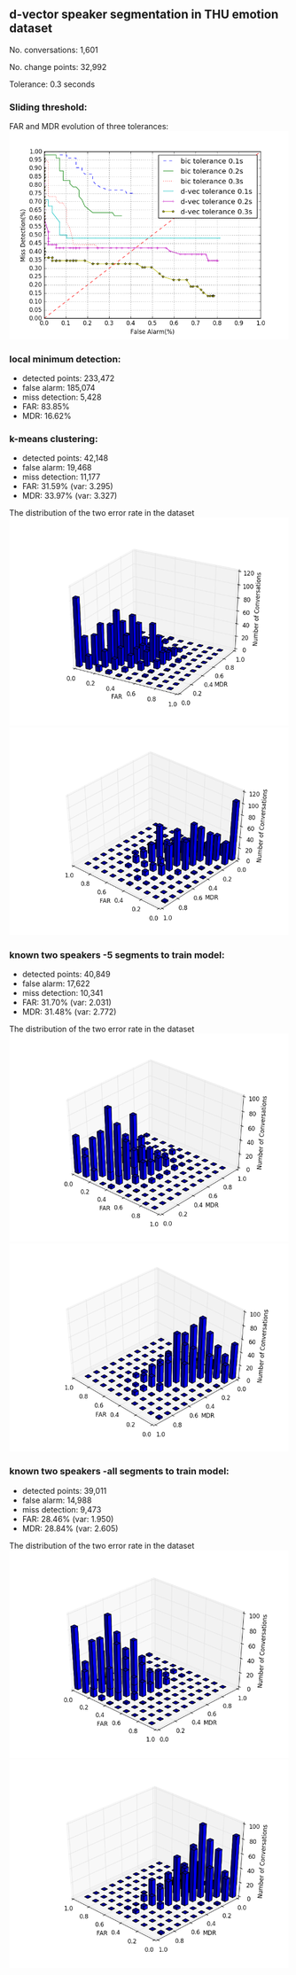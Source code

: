 ## d-vector speaker segmentation in THU emotion dataset

No. conversations: 1,601

No. change points: 32,992

Tolerance: 0.3 seconds

### Sliding threshold:
FAR and MDR evolution of three tolerances:
![FAR and MDR](result/thres_seg/FAR_and_MDR.png)


### local minimum detection:

- detected points: 233,472
- false alarm: 185,074
- miss detection: 5,428
- FAR: 83.85%
- MDR: 16.62%

### k-means clustering:
- detected points: 42,148
- false alarm: 19,468
- miss detection: 11,177
- FAR: 31.59% (var: 3.295)
- MDR: 33.97% (var: 3.327)

The distribution of the two error rate in the dataset
![distribution1](result/kmeans_cluster/FAR_side.png)
![distribution2](result/kmeans_cluster/MDR_side.png)

### known two speakers -5 segments to train model:
- detected points: 40,849
- false alarm: 17,622
- miss detection: 10,341
- FAR: 31.70% (var: 2.031)
- MDR: 31.48% (var: 2.772)

The distribution of the two error rate in the dataset
![distribution1](result/know_2_seg/know2spk_5_1.png)
![distribution2](result/know_2_seg/know2spk_5_2.png)

### known two speakers -all segments to train model:
- detected points: 39,011
- false alarm: 14,988
- miss detection: 9,473
- FAR: 28.46% (var: 1.950)
- MDR: 28.84% (var: 2.605)

The distribution of the two error rate in the dataset
![distribution1](result/know_2_seg/know2spk_all_1.png)
![distribution2](result/know_2_seg/know2spk_all_2.png)




